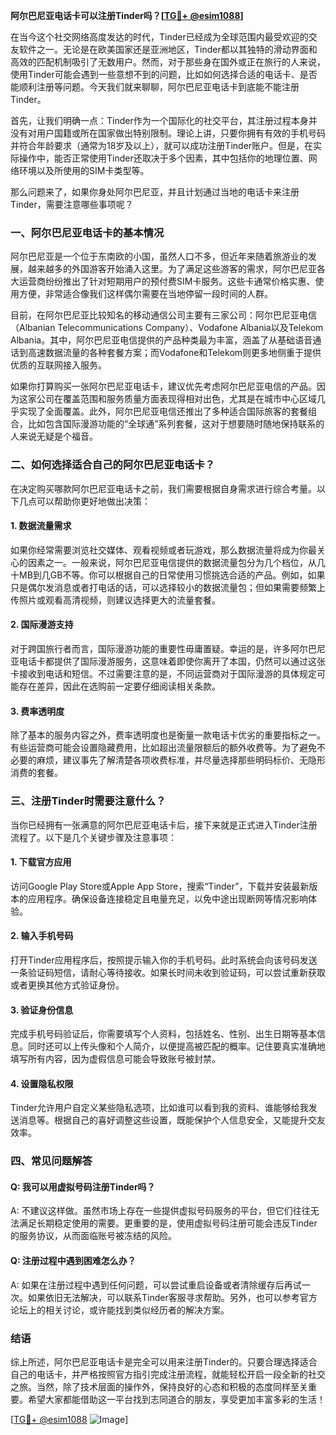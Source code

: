 **阿尔巴尼亚电话卡可以注册Tinder吗？[[TG💪+ @esim1088](https://t.me/s/esim1088)]**

在当今这个社交网络高度发达的时代，Tinder已经成为全球范围内最受欢迎的交友软件之一。无论是在欧美国家还是亚洲地区，Tinder都以其独特的滑动界面和高效的匹配机制吸引了无数用户。然而，对于那些身在国外或正在旅行的人来说，使用Tinder可能会遇到一些意想不到的问题，比如如何选择合适的电话卡、是否能顺利注册等问题。今天我们就来聊聊，阿尔巴尼亚电话卡到底能不能注册Tinder。

首先，让我们明确一点：Tinder作为一个国际化的社交平台，其注册过程本身并没有对用户国籍或所在国家做出特别限制。理论上讲，只要你拥有有效的手机号码并符合年龄要求（通常为18岁及以上），就可以成功注册Tinder账户。但是，在实际操作中，能否正常使用Tinder还取决于多个因素，其中包括你的地理位置、网络环境以及所使用的SIM卡类型等。

那么问题来了，如果你身处阿尔巴尼亚，并且计划通过当地的电话卡来注册Tinder，需要注意哪些事项呢？

### 一、阿尔巴尼亚电话卡的基本情况

阿尔巴尼亚是一个位于东南欧的小国，虽然人口不多，但近年来随着旅游业的发展，越来越多的外国游客开始涌入这里。为了满足这些游客的需求，阿尔巴尼亚各大运营商纷纷推出了针对短期用户的预付费SIM卡服务。这些卡通常价格实惠、使用方便，非常适合像我们这样偶尔需要在当地停留一段时间的人群。

目前，在阿尔巴尼亚比较知名的移动通信公司主要有三家公司：阿尔巴尼亚电信（Albanian Telecommunications Company）、Vodafone Albania以及Telekom Albania。其中，阿尔巴尼亚电信提供的产品种类最为丰富，涵盖了从基础语音通话到高速数据流量的各种套餐方案；而Vodafone和Telekom则更多地侧重于提供优质的互联网接入服务。

如果你打算购买一张阿尔巴尼亚电话卡，建议优先考虑阿尔巴尼亚电信的产品。因为这家公司在覆盖范围和服务质量方面表现得相对出色，尤其是在城市中心区域几乎实现了全面覆盖。此外，阿尔巴尼亚电信还推出了多种适合国际旅客的套餐组合，比如包含国际漫游功能的“全球通”系列套餐，这对于想要随时随地保持联系的人来说无疑是个福音。

### 二、如何选择适合自己的阿尔巴尼亚电话卡？

在决定购买哪款阿尔巴尼亚电话卡之前，我们需要根据自身需求进行综合考量。以下几点可以帮助你更好地做出决策：

#### 1. 数据流量需求
如果你经常需要浏览社交媒体、观看视频或者玩游戏，那么数据流量将成为你最关心的因素之一。一般来说，阿尔巴尼亚电信提供的数据流量包分为几个档位，从几十MB到几GB不等。你可以根据自己的日常使用习惯挑选合适的产品。例如，如果只是偶尔发消息或者打电话的话，可以选择较小的数据流量包；但如果需要频繁上传照片或观看高清视频，则建议选择更大的流量套餐。

#### 2. 国际漫游支持
对于跨国旅行者而言，国际漫游功能的重要性毋庸置疑。幸运的是，许多阿尔巴尼亚电话卡都提供了国际漫游服务，这意味着即使你离开了本国，仍然可以通过这张卡接收到电话和短信。不过需要注意的是，不同运营商对于国际漫游的具体规定可能存在差异，因此在选购前一定要仔细阅读相关条款。

#### 3. 费率透明度
除了基本的服务内容之外，费率透明度也是衡量一款电话卡优劣的重要指标之一。有些运营商可能会设置隐藏费用，比如超出流量限额后的额外收费等。为了避免不必要的麻烦，建议事先了解清楚各项收费标准，并尽量选择那些明码标价、无隐形消费的套餐。

### 三、注册Tinder时需要注意什么？

当你已经拥有一张满意的阿尔巴尼亚电话卡后，接下来就是正式进入Tinder注册流程了。以下是几个关键步骤及注意事项：

#### 1. 下载官方应用
访问Google Play Store或Apple App Store，搜索“Tinder”，下载并安装最新版本的应用程序。确保设备连接稳定且电量充足，以免中途出现断网等情况影响体验。

#### 2. 输入手机号码
打开Tinder应用程序后，按照提示输入你的手机号码。此时系统会向该号码发送一条验证码短信，请耐心等待接收。如果长时间未收到验证码，可以尝试重新获取或者更换其他方式验证身份。

#### 3. 验证身份信息
完成手机号码验证后，你需要填写个人资料，包括姓名、性别、出生日期等基本信息。同时还可以上传头像和个人简介，以便提高被匹配的概率。记住要真实准确地填写所有内容，因为虚假信息可能会导致账号被封禁。

#### 4. 设置隐私权限
Tinder允许用户自定义某些隐私选项，比如谁可以看到我的资料、谁能够给我发送消息等。根据自己的喜好调整这些设置，既能保护个人信息安全，又能提升交友效率。

### 四、常见问题解答

#### Q: 我可以用虚拟号码注册Tinder吗？
A: 不建议这样做。虽然市场上存在一些提供虚拟号码服务的平台，但它们往往无法满足长期稳定使用的需要。更重要的是，使用虚拟号码注册可能会违反Tinder的服务协议，从而面临账号被冻结的风险。

#### Q: 注册过程中遇到困难怎么办？
A: 如果在注册过程中遇到任何问题，可以尝试重启设备或者清除缓存后再试一次。如果依旧无法解决，可以联系Tinder客服寻求帮助。另外，也可以参考官方论坛上的相关讨论，或许能找到类似经历者的解决方案。

### 结语

综上所述，阿尔巴尼亚电话卡是完全可以用来注册Tinder的。只要合理选择适合自己的电话卡，并严格按照官方指引完成注册流程，就能轻松开启一段全新的社交之旅。当然，除了技术层面的操作外，保持良好的心态和积极的态度同样至关重要。希望大家都能借助这一平台找到志同道合的朋友，享受更加丰富多彩的生活！

[[TG💪+ @esim1088](https://t.me/s/esim1088) ![Image](https://i.postimg.cc/4NQfJmqS/Snipaste-2025-05-13-00-14-12.png)]